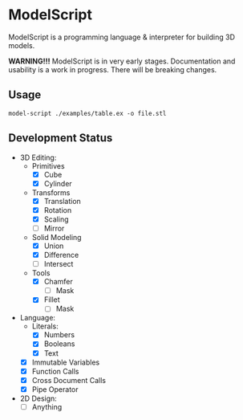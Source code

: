 # ModelScript

ModelScript is a programming language & interpreter for building 3D models. 

**WARNING!!!** ModelScript is in very early stages. Documentation and usability is a work 
in progress. There will be breaking changes. 

## Usage

```
model-script ./examples/table.ex -o file.stl
```

## Development Status

- 3D Editing:
  - Primitives
    - [X] Cube
    - [X] Cylinder
  - Transforms
    - [X] Translation
    - [X] Rotation
    - [X] Scaling
    - [ ] Mirror
  - Solid Modeling
    - [X] Union
    - [X] Difference
    - [ ] Intersect
  - Tools
    - [X] Chamfer
      - [ ] Mask
    - [X] Fillet
      - [ ] Mask
- Language:
  - Literals:
    - [X] Numbers
    - [X] Booleans
    - [X] Text
  - [X] Immutable Variables
  - [X] Function Calls
  - [X] Cross Document Calls
  - [X] Pipe Operator
- 2D Design:
  - [ ] Anything